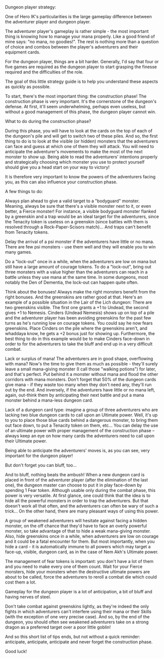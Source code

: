 Dungeon player strategy:

One of Hero IK's particularities is the large gameplay difference between the adventurer player and dungeon player.

The adventurer player's gameplay is rather simple - the most important thing is knowing how to manage your mana properly. Like a good friend of mine says: "no mana, no goodies!". The rest is nothing more than a question of choice and combos between the player's adventurers and their equipment cards.

For the dungeon player, things are a bit harder. Generally, I'd say that four or five games are required as the dungeon player to start grasping the finesse required and the difficulties of the role.

The goal of this little strategy guide is to help you understand these aspects as quickly as possible.

To start, there's the most important thing: the construction phase!
The construction phase is very important. It's the cornerstone of the dungeon's defense. At first, it'll seem underwhelming, perhaps even useless, but without a good management of this phase, the dungeon player cannot win.

What to do during the construction phase?

During this phase, you will have to look at the cards on the top of each of the dungeon's pile and will get to switch two of these piles. And so, the first thing to do is to look at the visible (or hidden) monsters that the adventurers can face and guess at which one of them they will attack. You will need to anticipate the adventurer's movements to make the most of the next monster to show up. Being able to read the adventurers' intentions properly and strategically choosing which monster you use to protect yourself should give you a head start on your way to victory!

It is therefore very important to know the powers of the adventurers facing you, as this can also influence your construction phase.

A few things to do:

Always plan ahead to give a valid target to a "bodyguard" monster. Meaning, always be sure that there's a visible monster next to it, or even better, a Fierce monster! For instance, a visible bodyguard monster flanked by a greenskin and a trap would be an ideal target for the adventurers, since the Tenacity token is useless on a greenskin (since battles with them is resolved through a Rock-Paper-Scisors match)... And traps can't benefit from Tenacity tokens.

Delay the arrival of a psi monster if the adventurers have little or no mana. There are few psi monsters - use them well and they will enable you to win many games.

Do a "lock-out" once in a while, when the adventurers are low on mana but still have a large amount of courage tokens. To do a "lock-out", bring out three monsters with a value higher than the adventurers can reach in a battle unless they use mana at the same time. In some dungeons, most notably the Den of Dementia, the lock-out can happen quite often.

Think about the bonuses! Always make the right monsters benefit from the right bonuses. And the greenskins are rather good at that.
Here's an example of a possible situation in the Lair of the Lich dungeon:
There are two greenskins visible. The first one grants a +1 to Undead, the second gives +1 to Nemesis. Cinders (Undead Nemesis) shows up on top of a pile and the adventurer player has been avoiding greenskins for the past few turns as he's running low on courage tokens. You could say he now fears greenskins. Place Cinders on the pile where the greenskins aren't, and whaddaya know, he gets a +2 bonus just for showing up. Furthermore, the best thing to do in this example would be to make Cinders face-down in order to for the adventurers to take the bluff and end up in a very difficult combat.

Lack or surplus of mana! The adventurers are in good shape, overflowing with mana? Now's the time to give them as much as possible - they'll surely leave a small mana-giving monster (I call those "walking potions") for later, and that's perfect. Put behind it a monster without mana and flood the other corridors with mana monsters. Don't forget that 50% of the dungeon cards give mana - if they waste too many when they don't need any, they'll run out by the end.
And inversely, if the adventurers have little or no mana left, again, out-think them by anticipating their next battle and put a mana monster behind a mana-less dungeon card.

Lack of a dungeon card type: imagine a group of three adventurers who are lacking two blue dungeon cards to call upon an Ultimate power. Well, it's up to you to place those blue cards behind a dangerous monster, to bring them out face down, to put a Tenacity token on them, etc... You can delay the use of an ultimate power with proper management of the construction phase – always keep an eye on how many cards the adventurers need to call upon their Ultimate power.

Being able to anticipate the adventurers' moves is, as you can see, very important for the dungeon player!

But don't forget you can bluff, too...

And to bluff, nothing beats the ambush! When a new dungeon card is placed in front of the adventurer player (after the elimination of the last one), the dungeon master can choose to put it in play face-down by spending 1 Fear token. Although usable only during the combat phase, this power is very versatile.
At first glance, one could think that the idea is to hide all the powerful monsters in order to trap the adventurers. But that doesn't work all that often, and the adventurers can often be wary of such a trick... On the other hand, there are many pleasant ways of using this power.

A group of weakened adventurers will hesitate against facing a hidden monster, on the off chance that they'd have to face an overly powerful monster, so take advantage of that to hide a weak mana-giving monster.
Also, hide greenskins once in a while, when adventurers are low on courage and it could be a fatal encounter for them.
But most importantly, when you hide a card - it is automatically immune to all powers which may target a face-up, visible, dungeon card, as in the case of Nem Akh's Ultimate power.

The management of fear tokens is important: you don't have a lot of them and you need to make every one of them count. Wait for your Fierce monsters, hide your monsters when the destructive ultimate powers are about to be called, force the adventurers to reroll a combat die which could cost them a lot.

Gameplay for the dungeon player is a lot of anticipation, a bit of bluff and having nerves of steel.

Don't take combat against greenskins lightly, as they're indeed the only fights in which adventurers can't interfere using their mana or their Skills (with the exception of one very precise case). And so, by the end of the dungeon, you should often see weakened adventurers take on a strong dragon as a preferred target over a poor little goblin!

And so this short list of tips ends, but not without a quick reminder: anticipate, anticipate, anticipate and never forget the construction phase.

Good luck!
